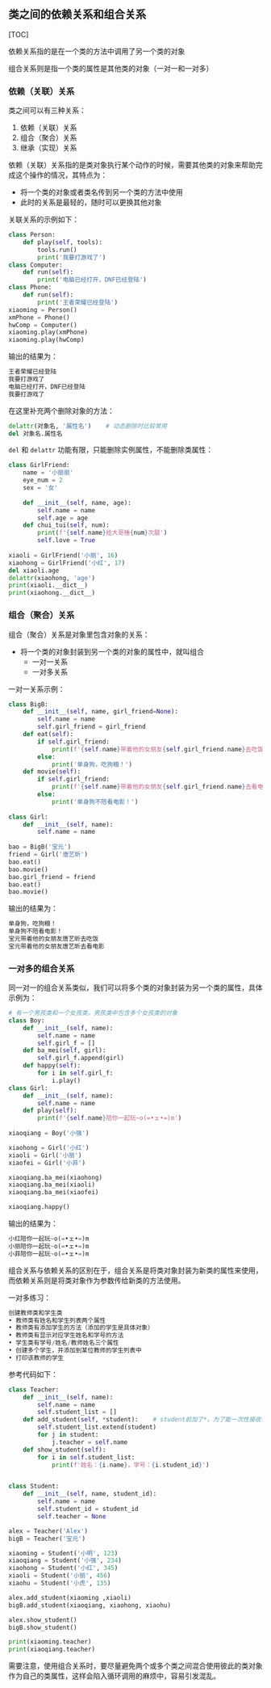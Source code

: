 ## 类之间的依赖关系和组合关系

[TOC]

依赖关系指的是在一个类的方法中调用了另一个类的对象

组合关系则是指一个类的属性是其他类的对象（一对一和一对多）

### 依赖（关联）关系

类之间可以有三种关系：

1. 依赖（关联）关系
2. 组合（聚合）关系
3. 继承（实现）关系

依赖（关联）关系指的是类对象执行某个动作的时候，需要其他类的对象来帮助完成这个操作的情况，其特点为：

- 将一个类的对象或者类名传到另一个类的方法中使用
- 此时的关系是最轻的，随时可以更换其他对象

关联关系的示例如下：

```python
class Person:
    def play(self, tools):
        tools.run()
        print('我要打游戏了')
class Computer:
    def run(self):
        print('电脑已经打开，DNF已经登陆')
class Phone:
    def run(self):
        print('王者荣耀已经登陆')
xiaoming = Person()
xmPhone = Phone()
hwComp = Computer()
xiaoming.play(xmPhone)
xiaoming.play(hwComp)
```

输出的结果为：

```python
王者荣耀已经登陆
我要打游戏了
电脑已经打开，DNF已经登陆
我要打游戏了
```

在这里补充两个删除对象的方法：

```python
delattr(对象名, '属性名')    # 动态删除时比较常用
del 对象名.属性名
```

`del` 和 `delattr` 功能有限，只能删除实例属性，不能删除类属性：

```python
class GirlFriend:
    name = '小丽丽'
    eye_num = 2
    sex = '女'
    
    def __init__(self, name, age):
        self.name = name
        self.age = age
    def chui_tui(self, num):
        print(f'{self.name}给大哥捶{num}次腿')
        self.love = True
    
xiaoli = GirlFriend('小丽', 16)
xiaohong = GirlFriend('小红', 17)
del xiaoli.age
delattr(xiaohong, 'age')
print(xiaoli.__dict__)
print(xiaohong.__dict__)
```

### 组合（聚合）关系

组合（聚合）关系是对象里包含对象的关系：

- 将一个类的对象封装到另一个类的对象的属性中，就叫组合
  - 一对一关系
  - 一对多关系

一对一关系示例：

```python
class BigB:
    def __init__(self, name, girl_friend=None):
        self.name = name
        self.girl_friend = girl_friend
    def eat(self):
        if self.girl_friend:
            print(f'{self.name}带着他的女朋友{self.girl_friend.name}去吃饭')
        else:
            print('单身狗，吃狗粮！')
    def movie(self):
        if self.girl_friend:
            print(f'{self.name}带着他的女朋友{self.girl_friend.name}去看电影')
        else:
            print('单身狗不陪看电影！')
            
class Girl:
    def __init__(self, name):
        self.name = name
    
bao = BigB('宝元')
friend = Girl('唐艺昕')
bao.eat()
bao.movie()
bao.girl_friend = friend
bao.eat()
bao.movie()
```

输出的结果为：

```python
单身狗，吃狗粮！
单身狗不陪看电影！
宝元带着他的女朋友唐艺昕去吃饭
宝元带着他的女朋友唐艺昕去看电影
```

### 一对多的组合关系

同一对一的组合关系类似，我们可以将多个类的对象封装为另一个类的属性，具体示例为：

```python
# 有一个男孩类和一个女孩类，男孩类中包含多个女孩类的对象
class Boy:
    def __init__(self, name):
        self.name = name
        self.girl_f = []
    def ba_mei(self, girl):
        self.girl_f.append(girl)
    def happy(self):
        for i in self.girl_f:
            i.play()
class Girl:
    def __init__(self, name):
        self.name = name
    def play(self):
        print(f'{self.name}陪你一起玩~o(=•ェ•=)m')
        
xiaoqiang = Boy('小强')

xiaohong = Girl('小红')
xiaoli = Girl('小丽')
xiaofei = Girl('小菲')

xiaoqiang.ba_mei(xiaohong)
xiaoqiang.ba_mei(xiaoli)
xiaoqiang.ba_mei(xiaofei)

xiaoqiang.happy()
```

输出的结果为：

```python
小红陪你一起玩~o(=•ェ•=)m
小丽陪你一起玩~o(=•ェ•=)m
小菲陪你一起玩~o(=•ェ•=)m
```

组合关系与依赖关系的区别在于，组合关系是将类对象封装为新类的属性来使用，而依赖关系则是将类对象作为参数传给新类的方法使用。

一对多练习：

```python
创建教师类和学生类
• 教师类有姓名和学生列表两个属性
• 教师类有添加学生的方法（添加的学生是具体对象）
• 教师类有显示对应学生姓名和学号的方法
• 学生类有学号/姓名/教师姓名三个属性
• 创建多个学生，并添加到某位教师的学生列表中
• 打印该教师的学生
```

参考代码如下：

```python
class Teacher:
    def __init__(self, name):
        self.name = name
        self.student_list = []
    def add_student(self, *student):    # student前加了*，为了能一次性接收多个实例对象，方便后续使用
        self.student_list.extend(student)
        for j in student:
            j.teacher = self.name
    def show_student(self):
        for i in self.student_list:
            print(f'姓名：{i.name}，学号：{i.student_id}')


class Student:
    def __init__(self, name, student_id):
        self.name = name
        self.student_id = student_id
        self.teacher = None

alex = Teacher('Alex')
bigB = Teacher('宝元')

xiaoming = Student('小明', 123)
xiaoqiang = Student('小强', 234)
xiaohong = Student('小红', 345)
xiaoli = Student('小丽', 456)
xiaohu = Student('小虎', 135)

alex.add_student(xiaoming ,xiaoli)
bigB.add_student(xiaoqiang, xiaohong, xiaohu)

alex.show_student()
bigB.show_student()

print(xiaoming.teacher)
print(xiaoqiang.teacher)
```

需要注意，使用组合关系时，要尽量避免两个或多个类之间混合使用彼此的类对象作为自己的类属性，这样会陷入循环调用的麻烦中，容易引发混乱。